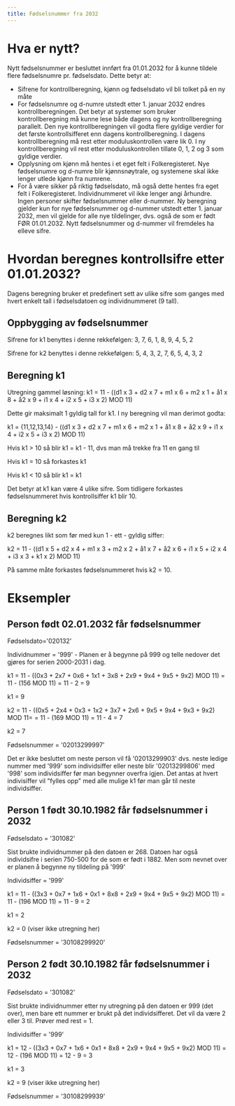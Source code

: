 ```yaml
---
title: Fødselsnummer fra 2032
---
```


# Hva er nytt? 
Nytt fødselsnummer er besluttet innført fra 01.01.2032 for å kunne tildele flere fødselsnumre pr. fødselsdato. Dette betyr at:
- Sifrene for kontrollberegning, kjønn og fødselsdato vil bli tolket på en ny måte
- For fødselsnumre og d-numre utstedt etter 1. januar 2032 endres kontrollberegningen. Det betyr at systemer som bruker kontrollberegning må kunne lese både dagens og ny kontrollberegning parallelt. Den nye kontrollberegningen vil godta flere gyldige verdier for det første kontrollsifferet enn dagens kontrollberegning.  I dagens kontrollberegning må rest etter moduluskontrollen være lik 0. I ny kontrollberegning vil rest etter moduluskontrollen tillate 0, 1, 2 og 3 som gyldige verdier.
- Opplysning om kjønn må hentes i et eget felt i Folkeregisteret. Nye fødselsnumre og d-numre blir kjønnsnøytrale, og systemene skal ikke lenger utlede kjønn fra numrene.
- For å være sikker på riktig fødselsdato, må også dette hentes fra eget felt i Folkeregisteret. Individnummeret vil ikke lenger angi århundre.
Ingen personer skifter fødselsnummer eller d-nummer. Ny beregning gjelder kun for nye fødselsnummer og d-nummer utstedt etter 1. januar 2032, men vil gjelde for alle nye tildelinger, dvs. også de som er født FØR 01.01.2032. Nytt fødselsnummer og d-nummer vil fremdeles ha elleve sifre. 

# Hvordan beregnes kontrollsifre etter 01.01.2032?
Dagens beregning bruker et predefinert sett av ulike sifre som ganges med hvert enkelt tall i fødselsdatoen og individnummeret (9 tall).
## Oppbygging av fødselsnummer
Sifrene for k1 benyttes i denne rekkefølgen: 3, 7, 6, 1, 8, 9, 4, 5, 2

Sifrene for k2 benyttes i denne rekkefølgen: 5, 4, 3, 2, 7, 6, 5, 4, 3, 2

## Beregning k1
Utregning gammel løsning: k1 = 11 - ((d1 x 3 + d2 x 7 +  m1 x 6 + m2 x 1 + å1 x 8 + å2 x 9 + i1 x 4 + i2 x 5 +  i3 x 2) MOD 11)

Dette gir maksimalt 1 gyldig tall for k1. I ny beregning vil man derimot godta:

k1 = {11,12,13,14} - ((d1 x 3 + d2 x 7 +  m1 x 6 + m2 x 1 + å1 x 8 + å2 x 9 + i1 x 4 + i2 x 5 +  i3 x 2) MOD 11)

Hvis k1 > 10 så blir k1 = k1 - 11, dvs man må trekke fra 11 en gang til

Hvis k1 = 10 så forkastes k1

Hvis k1 < 10 så blir k1 = k1

Det betyr at k1 kan være 4 ulike sifre. Som tidligere forkastes fødselsnummeret hvis kontrollsiffer  k1 blir 10.

## Beregning k2
k2 beregnes likt som før med kun 1 - ett - gyldig siffer:

k2 = 11 - ((d1 x 5 + d2 x 4 +  m1 x 3 + m2 x 2 + å1 x 7 + å2 x 6 + i1 x 5 + i2 x 4 +  i3 x 3 + k1 x 2) MOD 11)

På samme måte forkastes fødselsnummeret hvis k2 = 10.

# Eksempler
## Person født 02.01.2032 får fødselsnummer
Fødselsdato='020132'

Individnummer = '999'  - Planen er å begynne på 999 og telle nedover det gjøres for serien 2000-2031 i dag.

k1 = 11 - ((0x3 + 2x7 + 0x6 + 1x1 + 3x8 + 2x9 + 9x4 + 9x5 + 9x2) MOD 11) = 11 - (156 MOD 11) = 11 - 2 = 9

k1 = 9

k2 = 11 - ((0x5 + 2x4 + 0x3 + 1x2 + 3x7 + 2x6 + 9x5 + 9x4 + 9x3 + 9x2) MOD 11= = 11 - (169 MOD 11) = 11 - 4 = 7

k2 = 7

Fødselsnummer = '02013299997'

Det er ikke besluttet om neste person vil få '02013299903' dvs. neste ledige nummer med '999' som individsiffer eller neste blir '02013299806' med '998' som individsiffer før man begynner overfra igjen. Det antas at hvert indivisiffer vil "fylles opp" med alle mulige k1 før man går til neste individsiffer.

## Person 1 født 30.10.1982 får fødselsnummer i 2032
Fødselsdato = '301082'

Sist brukte individnummer på den datoen er 268. Datoen har også individsifre i serien 750-500 for de som er født i 1882. Men som nevnet over er planen å begynne ny tildeling på '999'

Individsiffer = '999'

k1 = 11 - ((3x3 + 0x7 + 1x6 + 0x1 + 8x8 + 2x9 + 9x4 + 9x5 + 9x2) MOD 11) = 11 - (196 MOD 11) = 11 - 9 = 2

k1 = 2

k2 = 0  (viser ikke utregning her)

Fødselsnummer = '30108299920'

## Person 2 født 30.10.1982 får fødselsnummer i 2032
Fødselsdato = '301082'

Sist brukte individnummer etter ny utregning på den datoen er 999 (det over), men bare ett nummer er brukt på det individsifferet. Det vil da være 2 eller 3 til. 
Prøver med rest = 1.

Individsiffer = '999'

k1 = 12 - ((3x3 + 0x7 + 1x6 + 0x1 + 8x8 + 2x9 + 9x4 + 9x5 + 9x2) MOD 11) = 12 - (196 MOD 11) = 12 - 9 = 3

k1 = 3

k2 = 9  (viser ikke utregning her)

Fødselsnummer = '30108299939'

